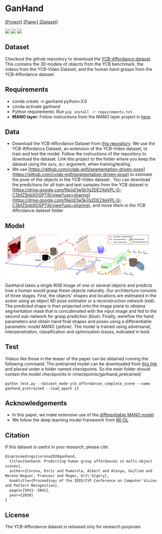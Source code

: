 # GanHand
[[Project]](http://www.iri.upc.edu/people/ecorona/ganhand/) [[Paper]](http://openaccess.thecvf.com/content_CVPR_2020/papers/Corona_GanHand_Predicting_Human_Grasp_Affordances_in_Multi-Object_Scenes_CVPR_2020_paper.pdf) [[Dataset]](https://github.com/enriccorona/YCB_Affordance)

<p float="left">
<img src='images/gif_video1.gif' width=200>
<img src='images/gif_video2.gif' width=200>
<img src='images/gif_video3.gif' width=200>
</p>

## Dataset

Checkout the github repository to download the [YCB-Affordance dataset](https://github.com/enriccorona/YCB_Affordance). This contains the 3D models of objects from the YCB benchmark, the videos from the YCB-Video Dataset, and the human hand grasps from the YCB-Affordance dataset.


## Requirements

- conda create -n ganhand python=3.6
- conda activate ganhand
- Python requirements: Run `pip install -r requirements.txt`.
- **MANO layer**: Follow instructions from the MANO layer project in [here](https://raw.githubusercontent.com/hassony2/manopth).

## Data
- Download the YCB-Affordance Dataset from [this repository](https://github.com/enriccorona/YCB_Affordance). We use the YCB-Affordance Dataset, an extension of the YCB-Video dataset, to train and test the model. Follow the instructions of the repository to download the dataset. Link this project to the folder where you keep the dataset using the ```data_dir``` argument, when training/testing.
- We use [https://github.com/cvlab-epfl/segmentation-driven-pose](https://github.com/cvlab-epfl/segmentation-driven-pose) to estimate the pose of the objects in the YCB-Video dataset . You can download the predictions for all train and test samples from the YCB dataset in [https://drive.google.com/file/d/1w5k7q2DE2XeVPL-G-C3bfZSnbXOGPTi6/view?usp=sharing](https://drive.google.com/file/d/1w5k7q2DE2XeVPL-G-C3bfZSnbXOGPTi6/view?usp=sharing), and move them in the YCB Affordance dataset folder

## Model

<img src='images/architecture.png' align="right" width=1000>

GanHand takes a single RGB image of one or several objects and predicts how a human would grasp these objects naturally. Our architecture consists of three stages. First, the objects' shapes and locations are estimated in the scene using an object 6D pose estimator or a reconstruction network (red). The predicted shape is then projected onto the image plane to obtaina segmentation mask that is concatenated with the input image and fed to the second sub-network for grasp prediction (blue). Finally, werefine the hand parameters and obtain hand final shapes and poses using a differentiable parametric model MANO (yellow). The model is trained using adversarial, interpenetration, classification and optimization losses, indicated in bold.

## Test

Videos like those in the teaser of the paper can be obtained running the following command. The pretrained model can be downloaded from [this link](https://drive.google.com/file/d/19462M8s3tEXe_1_riHuvQegLxzdX-kl2/view?usp=sharing) and placed under a folder named checkpoints. So the main folder should contain the model checkpoints in /checkpoints/ganhand_pretrained/

```
python test.py --dataset_mode ycb_affordances_complete_scene --name ganhand_pretrained --load_epoch 13
```

<!--
## Train
...
...
-->


## Acknowledgements
- In this paper, we make extensive use of the [differentiable MANO model](https://raw.githubusercontent.com/hassony2/manopth)
- We follow the deep learning model framework from [IRI-DL](https://github.com/albertpumarola/IRI-DL)

## Citation

If this dataset is useful in your research, please cite:

```
@inproceedings{corona2020ganhand,
  title={Ganhand: Predicting human grasp affordances in multi-object scenes},
  author={Corona, Enric and Pumarola, Albert and Alenya, Guillem and Moreno-Noguer, Francesc and Rogez, Gr{\'e}gory},
  booktitle={Proceedings of the IEEE/CVF Conference on Computer Vision and Pattern Recognition},
  pages={5031--5041},
  year={2020}
}
```

## License

The YCB-Affordance dataset is released only for research purposes

